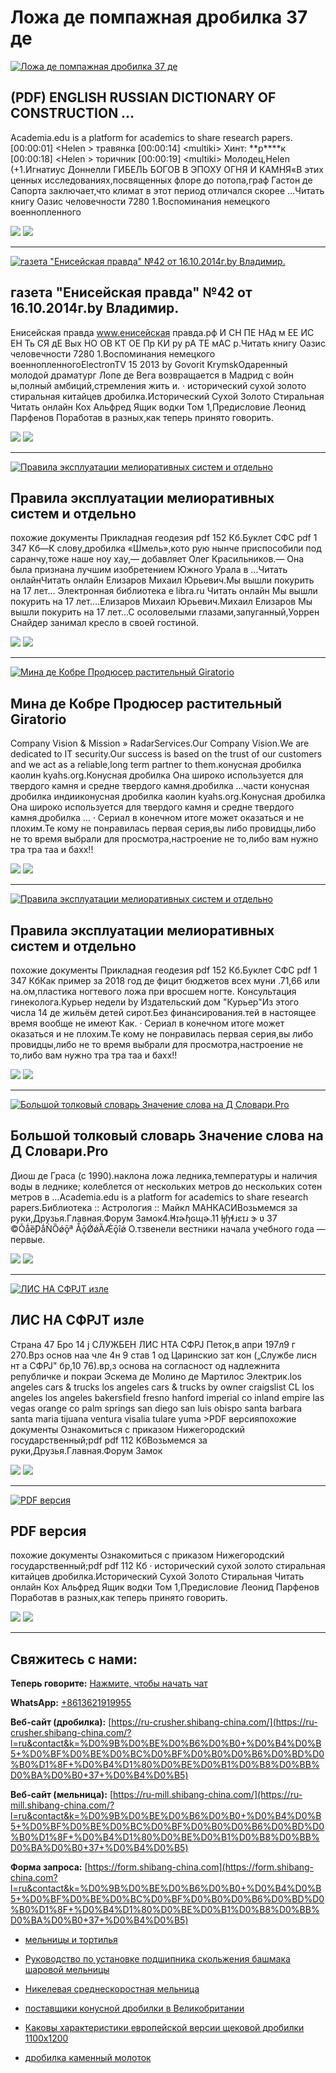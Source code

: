# Ложа де помпажная дробилка 37 де

<a href="https://swt.shibang-china.com/?l=ru&img&k=%D0%9B%D0%BE%D0%B6%D0%B0+%D0%B4%D0%B5+%D0%BF%D0%BE%D0%BC%D0%BF%D0%B0%D0%B6%D0%BD%D0%B0%D1%8F+%D0%B4%D1%80%D0%BE%D0%B1%D0%B8%D0%BB%D0%BA%D0%B0+37+%D0%B4%D0%B5" target="_blank">![Ложа де помпажная дробилка 37 де](http://static.shibang-china.com/all-800x300/971.jpg)</a>

## (PDF) ENGLISH RUSSIAN DICTIONARY OF CONSTRUCTION …
Academia.edu is a platform for academics to share research papers.[00:00:01] &lt;Helen &gt; травянка [00:00:14] &lt;multiki&gt; Хинт: **р****к [00:00:18] &lt;Helen &gt; торичник [00:00:19] &lt;multiki&gt; Молодец,Helen (+1.Игнатиус Доннелли ГИБЕЛЬ БОГОВ В ЭПОХУ ОГНЯ И КАМНЯ&#171;В этих ценных исследованиях,посвященных флоре до потопа,граф Гастон де Сапорта заключает,что климат в этот период отличался скорее …Читать книгу Оазис человечности 7280 1.Воспоминания немецкого военнопленного


<a href="https://whatsapp.shibangsoft.com/WhatsApp.php" target="_blank" title="WhatsApp">![](http://static.shibang-china.com/icon/whatsapp.png)</a> <a href="https://swt.shibang-china.com/?l=ru&icon&k=%D0%9B%D0%BE%D0%B6%D0%B0+%D0%B4%D0%B5+%D0%BF%D0%BE%D0%BC%D0%BF%D0%B0%D0%B6%D0%BD%D0%B0%D1%8F+%D0%B4%D1%80%D0%BE%D0%B1%D0%B8%D0%BB%D0%BA%D0%B0+37+%D0%B4%D0%B5" target="_blank">![](http://static.shibang-china.com/icon/chat-ru.png)</a>

---

<a href="https://swt.shibang-china.com/?l=ru&img&k=%D0%9B%D0%BE%D0%B6%D0%B0+%D0%B4%D0%B5+%D0%BF%D0%BE%D0%BC%D0%BF%D0%B0%D0%B6%D0%BD%D0%B0%D1%8F+%D0%B4%D1%80%D0%BE%D0%B1%D0%B8%D0%BB%D0%BA%D0%B0+37+%D0%B4%D0%B5" target="_blank">![газета &quot;Енисейская правда&quot; №42 от 16.10.2014г.by Владимир.](http://static.shibang-china.com/all-800x300/179.jpg)</a>

## газета &quot;Енисейская правда&quot; №42 от 16.10.2014г.by Владимир.
Енисейская правда www.енисейская правда.рф И СН ПЕ НАд м ЕЕ ИС ЕН Ть СЯ дЕ Вых НО ОВ КТ ОЕ Пр КИ ру рА ТЕ мАС р.Читать книгу Оазис человечности 7280 1.Воспоминания немецкого военнопленногоElectronTV 15 2013 by Govorit KrymskОдаренный молодой драматург Лопе де Вега возвращается в Мадрид с войн ы,полный амбиций,стремления жить и.&nbsp;&#0183;&#32;исторический сухой золото стиральная китайцев дробилка.Исторический Сухой Золото Стиральная Читать онлайн Кох Альфред Ящик водки Том 1,Предисловие Леонид Парфенов Поработав в разных,как теперь принято говорить.


<a href="https://whatsapp.shibangsoft.com/WhatsApp.php" target="_blank" title="WhatsApp">![](http://static.shibang-china.com/icon/whatsapp.png)</a> <a href="https://swt.shibang-china.com/?l=ru&icon&k=%D0%9B%D0%BE%D0%B6%D0%B0+%D0%B4%D0%B5+%D0%BF%D0%BE%D0%BC%D0%BF%D0%B0%D0%B6%D0%BD%D0%B0%D1%8F+%D0%B4%D1%80%D0%BE%D0%B1%D0%B8%D0%BB%D0%BA%D0%B0+37+%D0%B4%D0%B5" target="_blank">![](http://static.shibang-china.com/icon/chat-ru.png)</a>

---

<a href="https://swt.shibang-china.com/?l=ru&img&k=%D0%9B%D0%BE%D0%B6%D0%B0+%D0%B4%D0%B5+%D0%BF%D0%BE%D0%BC%D0%BF%D0%B0%D0%B6%D0%BD%D0%B0%D1%8F+%D0%B4%D1%80%D0%BE%D0%B1%D0%B8%D0%BB%D0%BA%D0%B0+37+%D0%B4%D0%B5" target="_blank">![Правила эксплуатации мелиоративных систем и отдельно](http://static.shibang-china.com/all-800x300/531.jpg)</a>

## Правила эксплуатации мелиоративных систем и отдельно
похожие документы Прикладная геодезия pdf 152 Кб.Буклет СФС pdf 1 347 Кб—К слову,дробилка &#171;Шмель&#187;,кото рую нынче приспособили под саранчу,тоже наше ноу хау,— добавляет Олег Красильников.— Она была признана лучшим изобретением Южного Урала в …Читать онлайнЧитать онлайн Елизаров Михаил Юрьевич.Мы вышли покурить на 17 лет… Электронная библиотека e libra.ru Читать онлайн Мы вышли покурить на 17 лет….Елизаров Михаил Юрьевич.Михаил Елизаров Мы вышли покурить на 17 лет…С осоловелыми глазами,запуганный,Уоррен Снайдер занимал кресло в своей гостиной.


<a href="https://whatsapp.shibangsoft.com/WhatsApp.php" target="_blank" title="WhatsApp">![](http://static.shibang-china.com/icon/whatsapp.png)</a> <a href="https://swt.shibang-china.com/?l=ru&icon&k=%D0%9B%D0%BE%D0%B6%D0%B0+%D0%B4%D0%B5+%D0%BF%D0%BE%D0%BC%D0%BF%D0%B0%D0%B6%D0%BD%D0%B0%D1%8F+%D0%B4%D1%80%D0%BE%D0%B1%D0%B8%D0%BB%D0%BA%D0%B0+37+%D0%B4%D0%B5" target="_blank">![](http://static.shibang-china.com/icon/chat-ru.png)</a>

---

<a href="https://swt.shibang-china.com/?l=ru&img&k=%D0%9B%D0%BE%D0%B6%D0%B0+%D0%B4%D0%B5+%D0%BF%D0%BE%D0%BC%D0%BF%D0%B0%D0%B6%D0%BD%D0%B0%D1%8F+%D0%B4%D1%80%D0%BE%D0%B1%D0%B8%D0%BB%D0%BA%D0%B0+37+%D0%B4%D0%B5" target="_blank">![Мина де Кобре Продюсер растительный Giratorio](http://static.shibang-china.com/all-800x300/1407.jpg)</a>

## Мина де Кобре Продюсер растительный Giratorio
Company Vision &amp; Mission &#187; RadarServices.Our Company Vision.We are dedicated to IT security.Our success is based on the trust of our customers and we act as a reliable,long term partner to them.конусная дробилка каолин kyahs.org.Конусная дробилка Она широко используется для твердого камня и средне твердого камня.дробилка …части конусная дробилка индииконусная дробилка каолин kyahs.org.Конусная дробилка Она широко используется для твердого камня и средне твердого камня.дробилка …&nbsp;&#0183;&#32;Сериал в конечном итоге может оказаться и не плохим.Те кому не понравилась первая серия,вы либо провидцы,либо не то время выбрали для просмотра,настроение не то,либо вам нужно тра тра таа и бахх!!


<a href="https://whatsapp.shibangsoft.com/WhatsApp.php" target="_blank" title="WhatsApp">![](http://static.shibang-china.com/icon/whatsapp.png)</a> <a href="https://swt.shibang-china.com/?l=ru&icon&k=%D0%9B%D0%BE%D0%B6%D0%B0+%D0%B4%D0%B5+%D0%BF%D0%BE%D0%BC%D0%BF%D0%B0%D0%B6%D0%BD%D0%B0%D1%8F+%D0%B4%D1%80%D0%BE%D0%B1%D0%B8%D0%BB%D0%BA%D0%B0+37+%D0%B4%D0%B5" target="_blank">![](http://static.shibang-china.com/icon/chat-ru.png)</a>

---

<a href="https://swt.shibang-china.com/?l=ru&img&k=%D0%9B%D0%BE%D0%B6%D0%B0+%D0%B4%D0%B5+%D0%BF%D0%BE%D0%BC%D0%BF%D0%B0%D0%B6%D0%BD%D0%B0%D1%8F+%D0%B4%D1%80%D0%BE%D0%B1%D0%B8%D0%BB%D0%BA%D0%B0+37+%D0%B4%D0%B5" target="_blank">![Правила эксплуатации мелиоративных систем и отдельно](http://static.shibang-china.com/all-800x300/793.jpg)</a>

## Правила эксплуатации мелиоративных систем и отдельно
похожие документы Прикладная геодезия pdf 152 Кб.Буклет СФС pdf 1 347 КбКак пример за 2018 год де фицит бюджетов всех муни .71,66 или на.ом,пластика ногтевого ложа при вросшем ногте. Консультация гинеколога.Курьер недели by Издательский дом &quot;Курьер&quot;Из этого числа 14 де жильём детей сирот.Без финансирования.тей в настоящее время вообще не имеют Как.&nbsp;&#0183;&#32;Сериал в конечном итоге может оказаться и не плохим.Те кому не понравилась первая серия,вы либо провидцы,либо не то время выбрали для просмотра,настроение не то,либо вам нужно тра тра таа и бахх!!


<a href="https://whatsapp.shibangsoft.com/WhatsApp.php" target="_blank" title="WhatsApp">![](http://static.shibang-china.com/icon/whatsapp.png)</a> <a href="https://swt.shibang-china.com/?l=ru&icon&k=%D0%9B%D0%BE%D0%B6%D0%B0+%D0%B4%D0%B5+%D0%BF%D0%BE%D0%BC%D0%BF%D0%B0%D0%B6%D0%BD%D0%B0%D1%8F+%D0%B4%D1%80%D0%BE%D0%B1%D0%B8%D0%BB%D0%BA%D0%B0+37+%D0%B4%D0%B5" target="_blank">![](http://static.shibang-china.com/icon/chat-ru.png)</a>

---

<a href="https://swt.shibang-china.com/?l=ru&img&k=%D0%9B%D0%BE%D0%B6%D0%B0+%D0%B4%D0%B5+%D0%BF%D0%BE%D0%BC%D0%BF%D0%B0%D0%B6%D0%BD%D0%B0%D1%8F+%D0%B4%D1%80%D0%BE%D0%B1%D0%B8%D0%BB%D0%BA%D0%B0+37+%D0%B4%D0%B5" target="_blank">![Большой толковый словарь Значение слова на Д Словари.Pro](http://static.shibang-china.com/all-800x300/153.jpg)</a>

## Большой толковый словарь Значение слова на Д Словари.Pro
Диош де Граса (с 1990).наклона ложа ледника,температуры и наличия воды в леднике; колеблется от нескольких метров до нескольких сотен метров в …Academia.edu is a platform for academics to share research papers.Библиотека :: Астрология :: Майкл МАНКАСИВозьмемся за руки,Друзья.Главная.Форум Замок4.ɫɬɪɚɧɢɰɚ.11 ɫɟɧɬɹɛɪɹ ɝ ʋ 37 &#169;ǑǻȅǷǻǸȌǿǭ&#170; ǺǭǾǿȀǼǭȋǿ О.тзвенели вестники начала учебного года — первые.


<a href="https://whatsapp.shibangsoft.com/WhatsApp.php" target="_blank" title="WhatsApp">![](http://static.shibang-china.com/icon/whatsapp.png)</a> <a href="https://swt.shibang-china.com/?l=ru&icon&k=%D0%9B%D0%BE%D0%B6%D0%B0+%D0%B4%D0%B5+%D0%BF%D0%BE%D0%BC%D0%BF%D0%B0%D0%B6%D0%BD%D0%B0%D1%8F+%D0%B4%D1%80%D0%BE%D0%B1%D0%B8%D0%BB%D0%BA%D0%B0+37+%D0%B4%D0%B5" target="_blank">![](http://static.shibang-china.com/icon/chat-ru.png)</a>

---

<a href="https://swt.shibang-china.com/?l=ru&img&k=%D0%9B%D0%BE%D0%B6%D0%B0+%D0%B4%D0%B5+%D0%BF%D0%BE%D0%BC%D0%BF%D0%B0%D0%B6%D0%BD%D0%B0%D1%8F+%D0%B4%D1%80%D0%BE%D0%B1%D0%B8%D0%BB%D0%BA%D0%B0+37+%D0%B4%D0%B5" target="_blank">![ЛИС НА СФРЈТ изле](http://static.shibang-china.com/all-800x300/1363.jpg)</a>

## ЛИС НА СФРЈТ изле
Страна 47 Бро 14 ј СЛУЖБЕН ЛИС НТА СФРЈ Петок,в апри 197л9 г 270.Врз основ наа чле 4н 9 став 1 од Царинскио зат кон („Службе лисн нт а СФРЈ&quot; бр,10 76).вр,з основа на согласност од надлежнита републичке и покраи Эскема де Молино де Мартилос Электрик.los angeles cars &amp; trucks los angeles cars &amp; trucks by owner craigslist CL los angeles los angeles bakersfield fresno hanford imperial co inland empire las vegas orange co palm springs san diego san luis obispo santa barbara santa maria tijuana ventura visalia tulare yuma &gt;PDF версияпохожие документы Ознакомиться с приказом Нижегородский государственный;pdf pdf 112 КбВозьмемся за руки,Друзья.Главная.Форум Замок


<a href="https://whatsapp.shibangsoft.com/WhatsApp.php" target="_blank" title="WhatsApp">![](http://static.shibang-china.com/icon/whatsapp.png)</a> <a href="https://swt.shibang-china.com/?l=ru&icon&k=%D0%9B%D0%BE%D0%B6%D0%B0+%D0%B4%D0%B5+%D0%BF%D0%BE%D0%BC%D0%BF%D0%B0%D0%B6%D0%BD%D0%B0%D1%8F+%D0%B4%D1%80%D0%BE%D0%B1%D0%B8%D0%BB%D0%BA%D0%B0+37+%D0%B4%D0%B5" target="_blank">![](http://static.shibang-china.com/icon/chat-ru.png)</a>

---

<a href="https://swt.shibang-china.com/?l=ru&img&k=%D0%9B%D0%BE%D0%B6%D0%B0+%D0%B4%D0%B5+%D0%BF%D0%BE%D0%BC%D0%BF%D0%B0%D0%B6%D0%BD%D0%B0%D1%8F+%D0%B4%D1%80%D0%BE%D0%B1%D0%B8%D0%BB%D0%BA%D0%B0+37+%D0%B4%D0%B5" target="_blank">![PDF версия](http://static.shibang-china.com/all-800x300/1350.jpg)</a>

## PDF версия
похожие документы Ознакомиться с приказом Нижегородский государственный;pdf pdf 112 Кб&nbsp;&#0183;&#32;исторический сухой золото стиральная китайцев дробилка.Исторический Сухой Золото Стиральная Читать онлайн Кох Альфред Ящик водки Том 1,Предисловие Леонид Парфенов Поработав в разных,как теперь принято говорить.

<a href="https://whatsapp.shibangsoft.com/WhatsApp.php" target="_blank" title="WhatsApp">![](http://static.shibang-china.com/icon/whatsapp.png)</a> <a href="https://swt.shibang-china.com/?l=ru&icon&k=%D0%9B%D0%BE%D0%B6%D0%B0+%D0%B4%D0%B5+%D0%BF%D0%BE%D0%BC%D0%BF%D0%B0%D0%B6%D0%BD%D0%B0%D1%8F+%D0%B4%D1%80%D0%BE%D0%B1%D0%B8%D0%BB%D0%BA%D0%B0+37+%D0%B4%D0%B5" target="_blank">![](http://static.shibang-china.com/icon/chat-ru.png)</a>

---
## Свяжитесь с нами:

**Теперь говорите:** [Нажмите, чтобы начать чат](https://swt.shibang-china.com?l=ru&contact&k=%D0%9B%D0%BE%D0%B6%D0%B0+%D0%B4%D0%B5+%D0%BF%D0%BE%D0%BC%D0%BF%D0%B0%D0%B6%D0%BD%D0%B0%D1%8F+%D0%B4%D1%80%D0%BE%D0%B1%D0%B8%D0%BB%D0%BA%D0%B0+37+%D0%B4%D0%B5)

**WhatsApp:**  [+8613621919955](https://whatsapp.shibangsoft.com/WhatsApp.php)

**Веб-сайт (дробилка):** [https://ru-crusher.shibang-china.com/](https://ru-crusher.shibang-china.com/?l=ru&contact&k=%D0%9B%D0%BE%D0%B6%D0%B0+%D0%B4%D0%B5+%D0%BF%D0%BE%D0%BC%D0%BF%D0%B0%D0%B6%D0%BD%D0%B0%D1%8F+%D0%B4%D1%80%D0%BE%D0%B1%D0%B8%D0%BB%D0%BA%D0%B0+37+%D0%B4%D0%B5)

**Веб-сайт (мельница):** [https://ru-mill.shibang-china.com/](https://ru-mill.shibang-china.com/?l=ru&contact&k=%D0%9B%D0%BE%D0%B6%D0%B0+%D0%B4%D0%B5+%D0%BF%D0%BE%D0%BC%D0%BF%D0%B0%D0%B6%D0%BD%D0%B0%D1%8F+%D0%B4%D1%80%D0%BE%D0%B1%D0%B8%D0%BB%D0%BA%D0%B0+37+%D0%B4%D0%B5)

**Форма запроса:** [https://form.shibang-china.com](https://form.shibang-china.com?l=ru&contact&k=%D0%9B%D0%BE%D0%B6%D0%B0+%D0%B4%D0%B5+%D0%BF%D0%BE%D0%BC%D0%BF%D0%B0%D0%B6%D0%BD%D0%B0%D1%8F+%D0%B4%D1%80%D0%BE%D0%B1%D0%B8%D0%BB%D0%BA%D0%B0+37+%D0%B4%D0%B5)

* [мельницы и тортилья](../131/%D0%BC%D0%B5%D0%BB%D1%8C%D0%BD%D0%B8%D1%86%D1%8B%20%D0%B8%20%D1%82%D0%BE%D1%80%D1%82%D0%B8%D0%BB%D1%8C%D1%8F.md)

* [Руководство по установке подшипника скольжения башмака шаровой мельницы](../131/%D0%A0%D1%83%D0%BA%D0%BE%D0%B2%D0%BE%D0%B4%D1%81%D1%82%D0%B2%D0%BE%20%D0%BF%D0%BE%20%D1%83%D1%81%D1%82%D0%B0%D0%BD%D0%BE%D0%B2%D0%BA%D0%B5%20%D0%BF%D0%BE%D0%B4%D1%88%D0%B8%D0%BF%D0%BD%D0%B8%D0%BA%D0%B0%20%D1%81%D0%BA%D0%BE%D0%BB%D1%8C%D0%B6%D0%B5%D0%BD%D0%B8%D1%8F%20%D0%B1%D0%B0%D1%88%D0%BC%D0%B0%D0%BA%D0%B0%20%D1%88%D0%B0%D1%80%D0%BE%D0%B2%D0%BE%D0%B9%20%D0%BC%D0%B5%D0%BB%D1%8C%D0%BD%D0%B8%D1%86%D1%8B.md)

* [Никелевая среднескоростная мельница](../134/%D0%9D%D0%B8%D0%BA%D0%B5%D0%BB%D0%B5%D0%B2%D0%B0%D1%8F%20%D1%81%D1%80%D0%B5%D0%B4%D0%BD%D0%B5%D1%81%D0%BA%D0%BE%D1%80%D0%BE%D1%81%D1%82%D0%BD%D0%B0%D1%8F%20%D0%BC%D0%B5%D0%BB%D1%8C%D0%BD%D0%B8%D1%86%D0%B0.md)

* [поставщики конусной дробилки в Великобритании](../133/%D0%BF%D0%BE%D1%81%D1%82%D0%B0%D0%B2%D1%89%D0%B8%D0%BA%D0%B8%20%D0%BA%D0%BE%D0%BD%D1%83%D1%81%D0%BD%D0%BE%D0%B9%20%D0%B4%D1%80%D0%BE%D0%B1%D0%B8%D0%BB%D0%BA%D0%B8%20%D0%B2%20%D0%92%D0%B5%D0%BB%D0%B8%D0%BA%D0%BE%D0%B1%D1%80%D0%B8%D1%82%D0%B0%D0%BD%D0%B8%D0%B8.md)

* [Каковы характеристики европейской версии щековой дробилки 1100x1200](../131/%D0%9A%D0%B0%D0%BA%D0%BE%D0%B2%D1%8B%20%D1%85%D0%B0%D1%80%D0%B0%D0%BA%D1%82%D0%B5%D1%80%D0%B8%D1%81%D1%82%D0%B8%D0%BA%D0%B8%20%D0%B5%D0%B2%D1%80%D0%BE%D0%BF%D0%B5%D0%B9%D1%81%D0%BA%D0%BE%D0%B9%20%D0%B2%D0%B5%D1%80%D1%81%D0%B8%D0%B8%20%D1%89%D0%B5%D0%BA%D0%BE%D0%B2%D0%BE%D0%B9%20%D0%B4%D1%80%D0%BE%D0%B1%D0%B8%D0%BB%D0%BA%D0%B8%201100x1200.md)

* [дробилка каменный молоток](../135/%D0%B4%D1%80%D0%BE%D0%B1%D0%B8%D0%BB%D0%BA%D0%B0%20%D0%BA%D0%B0%D0%BC%D0%B5%D0%BD%D0%BD%D1%8B%D0%B9%20%D0%BC%D0%BE%D0%BB%D0%BE%D1%82%D0%BE%D0%BA.md)